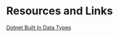 # Resources and Links

[Dotnet Built In Data Types](https://learn.microsoft.com/en-us/dotnet/csharp/language-reference/builtin-types/built-in-types)
